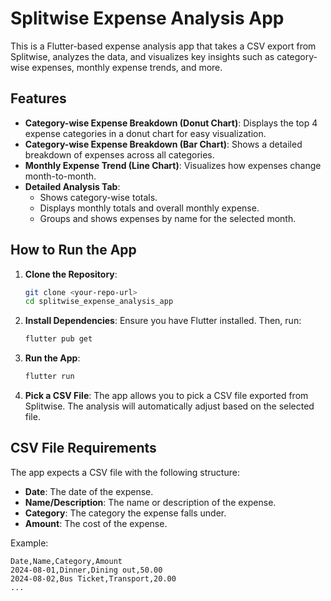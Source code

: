 # Splitwise Expense Analysis App

This is a Flutter-based expense analysis app that takes a CSV export from Splitwise, analyzes the data, and visualizes key insights such as category-wise expenses, monthly expense trends, and more.

## Features

- **Category-wise Expense Breakdown (Donut Chart)**: Displays the top 4 expense categories in a donut chart for easy visualization.
- **Category-wise Expense Breakdown (Bar Chart)**: Shows a detailed breakdown of expenses across all categories.
- **Monthly Expense Trend (Line Chart)**: Visualizes how expenses change month-to-month.
- **Detailed Analysis Tab**: 
  - Shows category-wise totals.
  - Displays monthly totals and overall monthly expense.
  - Groups and shows expenses by name for the selected month.

## How to Run the App

1. **Clone the Repository**:
    ```bash
    git clone <your-repo-url>
    cd splitwise_expense_analysis_app
    ```

2. **Install Dependencies**:
    Ensure you have Flutter installed. Then, run:
    ```bash
    flutter pub get
    ```

3. **Run the App**:
    ```bash
    flutter run
    ```

4. **Pick a CSV File**:
    The app allows you to pick a CSV file exported from Splitwise. The analysis will automatically adjust based on the selected file.

## CSV File Requirements

The app expects a CSV file with the following structure:
- **Date**: The date of the expense.
- **Name/Description**: The name or description of the expense.
- **Category**: The category the expense falls under.
- **Amount**: The cost of the expense.

Example:
```csv
Date,Name,Category,Amount
2024-08-01,Dinner,Dining out,50.00
2024-08-02,Bus Ticket,Transport,20.00
...